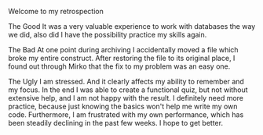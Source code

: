 Welcome to my retrospection

The Good
It was a very valuable experience to work with databases the way we did, also did I have the possibility practice my skills again.

The Bad
At one point during archiving I accidentally moved a file which broke my entire construct. After restoring the file to its original place, I found out through Mirko that the fix to my problem was an easy one.

The Ugly
I am stressed. And it clearly affects my ability to remember and my focus. In the end I was able to create a functional quiz, but not without extensive help, and I am not happy with the result. I definitely need more practice, because just knowing the basics won't help me write my own code. Furthermore, I am frustrated with my own performance, which has been steadily declining in the past few weeks. I hope to get better.